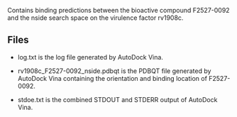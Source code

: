 Contains binding predictions between the bioactive compound F2527-0092 and the nside search space on the virulence factor rv1908c.

## Files

- log.txt is the log file generated by AutoDock Vina.

- rv1908c_F2527-0092_nside.pdbqt is the PDBQT file generated by AutoDock Vina containing the orientation and binding location of F2527-0092.

- stdoe.txt is the combined STDOUT and STDERR output of AutoDock Vina.

